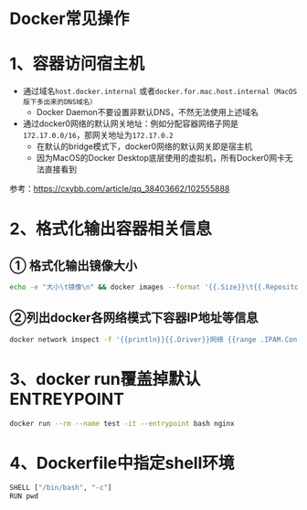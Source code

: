 # Docker常见操作

# 1、容器访问宿主机

- 通过域名`host.docker.internal` 或者`docker.for.mac.host.internal（MacOS版下多出来的DNS域名）`
  - Docker Daemon不要设置非默认DNS，不然无法使用上述域名
- 通过docker0网络的默认网关地址：例如分配容器网络子网是`172.17.0.0/16`，那网关地址为`172.17.0.2`
  - 在默认的bridge模式下，docker0网络的默认网关即是宿主机
  - 因为MacOS的Docker Desktop底层使用的虚拟机，所有Docker0网卡无法直接看到

参考：https://cxybb.com/article/qq_38403662/102555888

# 2、格式化输出容器相关信息

## ① 格式化输出镜像大小

```bash
echo -e "大小\t镜像\n" && docker images --format '{{.Size}}\t{{.Repository}}:{{.Tag}}' | sed 's/ //' | sort -h
```

## ②列出docker各网络模式下容器IP地址等信息

```bash
docker network inspect -f '{{println}}{{.Driver}}网络 {{range .IPAM.Config}}{{printf "(网段: %s 网关: %s)" .Subnet .Gateway}}{{end}}{{println}} {{range   .Containers}}{{printf "%s" .Name}}{{printf "\t"}}{{printf "IP地址: %s" .IPv4Address}}  {{printf "MAC地址: %s" .MacAddress}} {{println}} {{end}}' $(docker network ls -q)
```

# 3、docker run覆盖掉默认ENTREYPOINT

```bash
docker run --rm --name test -it --entrypoint bash nginx
```

# 4、Dockerfile中指定shell环境

```bash
SHELL ["/bin/bash", "-c"]
RUN pwd
```

